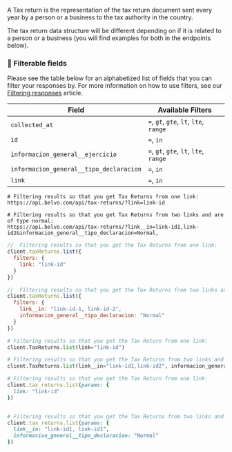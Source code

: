 A Tax return is the representation of the tax return document sent every year by a person or a business to the tax authority in the country.


The tax return data structure will be different depending on if it is related to a person or a business (you will find examples for both in the endpoints below).


### **🔦 Filterable fields**


Please see the table below for an alphabetized list of fields that you can filter your responses by. For more information on how to use filters, see our [Filtering responses](https://developers.belvo.com/docs/searching-and-filtering) article.


|Field| Available Filters|
|---|---|
|`collected_at`|`=`, `gt`, `gte`, `lt`, `lte`, `range`|
|`id`|`=`, `in`|
|`informacion_general__ejercicio`|`=`, `gt`, `gte`, `lt`, `lte`, `range`|
|`informacion_general__tipo_declaracion`|`=`, `in`|
|`link`|`=`, `in`|



```curl cURL
# Filtering results so that you get Tax Returns from one link:
https://api.belvo.com/api/tax-returns/?link=link-id

# Filtering results so that you get Tax Returns from two links and are of type normal:
https://api.belvo.com/api/tax-returns/?link__in=link-id1,link-id2&informacion_general__tipo_declaracion=Normal,
```
```javascript Node
//  Filtering results so that you get the Tax Returns from one link:
client.taxReturns.list({
  filters: {
    link: "link-id"
  }
})

//  Filtering results so that you get the Tax Returns from two links and are of type normal:
client.taxReturns.list({
  filters: {
    link__in: "link-id-1, link-id-2",
    informacion_general__tipo_declaracion: "Normal"
  }
})

```
```python Python
# Filtering results so that you get the Tax Return from one link:
client.TaxReturns.list(link="link-id")

# Filtering results so that you get the Tax Returns from two links and are of type normal:
client.TaxReturns.list(link__in="link-id1,link-id2", informacion_general__tipo_declaracion: "Normal")
```
```ruby Ruby
# Filtering results so that you get the Tax Return from one link:
client.tax_returns.list(params: {
  link: "link-id"
})


# Filtering results so that you get the Tax Returns from two links and are of type normal:
client.tax_returns.list(params: {
  link__in: "link-id1, link-id1",
  informacion_general__tipo_declaracion: "Normal"
})
```